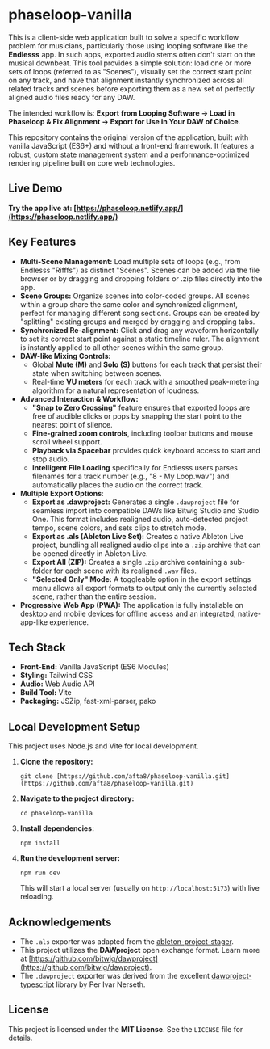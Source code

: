 # phaseloop-vanilla

This is a client-side web application built to solve a specific workflow problem for musicians, particularly those using looping software like the **Endlesss** app. In such apps, exported audio stems often don't start on the musical downbeat. This tool provides a simple solution: load one or more sets of loops (referred to as "Scenes"), visually set the correct start point on any track, and have that alignment instantly synchronized across all related tracks and scenes before exporting them as a new set of perfectly aligned audio files ready for any DAW.

The intended workflow is: **Export from Looping Software → Load in Phaseloop & Fix Alignment → Export for Use in Your DAW of Choice**.

This repository contains the original version of the application, built with vanilla JavaScript (ES6+) and without a front-end framework. It features a robust, custom state management system and a performance-optimized rendering pipeline built on core web technologies.

## Live Demo

**Try the app live at: [https://phaseloop.netlify.app/](https://phaseloop.netlify.app/)**

## Key Features

* **Multi-Scene Management:** Load multiple sets of loops (e.g., from Endlesss "Rifffs") as distinct "Scenes". Scenes can be added via the file browser or by dragging and dropping folders or .zip files directly into the app.
* **Scene Groups:** Organize scenes into color-coded groups. All scenes within a group share the same color and synchronized alignment, perfect for managing different song sections. Groups can be created by "splitting" existing groups and merged by dragging and dropping tabs.
* **Synchronized Re-alignment:** Click and drag any waveform horizontally to set its correct start point against a static timeline ruler. The alignment is instantly applied to all other scenes within the same group.
* **DAW-like Mixing Controls:**
    * Global **Mute (M)** and **Solo (S)** buttons for each track that persist their state when switching between scenes.
    * Real-time **VU meters** for each track with a smoothed peak-metering algorithm for a natural representation of loudness.
* **Advanced Interaction & Workflow:**
    * **"Snap to Zero Crossing"** feature ensures that exported loops are free of audible clicks or pops by snapping the start point to the nearest point of silence.
    * **Fine-grained zoom controls**, including toolbar buttons and mouse scroll wheel support.
    * **Playback via Spacebar** provides quick keyboard access to start and stop audio.
    * **Intelligent File Loading** specifically for Endlesss users parses filenames for a track number (e.g., "8 - My Loop.wav") and automatically places the audio on the correct track.
* **Multiple Export Options**:
    * **Export as .dawproject:** Generates a single `.dawproject` file for seamless import into compatible DAWs like Bitwig Studio and Studio One. This format includes realigned audio, auto-detected project tempo, scene colors, and sets clips to stretch mode.
    * **Export as .als (Ableton Live Set):** Creates a native Ableton Live project, bundling all realigned audio clips into a `.zip` archive that can be opened directly in Ableton Live.
    * **Export All (ZIP):** Creates a single `.zip` archive containing a sub-folder for each scene with its realigned `.wav` files.
    * **"Selected Only" Mode:** A toggleable option in the export settings menu allows all export formats to output only the currently selected scene, rather than the entire session.
* **Progressive Web App (PWA):** The application is fully installable on desktop and mobile devices for offline access and an integrated, native-app-like experience.

## Tech Stack

* **Front-End:** Vanilla JavaScript (ES6 Modules)
* **Styling:** Tailwind CSS
* **Audio:** Web Audio API
* **Build Tool:** Vite
* **Packaging:** JSZip, fast-xml-parser, pako

## Local Development Setup

This project uses Node.js and Vite for local development.

1.  **Clone the repository:**
    ```
    git clone [https://github.com/afta8/phaseloop-vanilla.git](https://github.com/afta8/phaseloop-vanilla.git)
    ```
2.  **Navigate to the project directory:**
    ```
    cd phaseloop-vanilla
    ```
3.  **Install dependencies:**
    ```
    npm install
    ```
4.  **Run the development server:**
    ```
    npm run dev
    ```
    This will start a local server (usually on `http://localhost:5173`) with live reloading.

## Acknowledgements
* The `.als` exporter was adapted from the [ableton-project-stager](https://github.com/afta8/ableton-project-stager).
* This project utilizes the **DAWproject** open exchange format. Learn more at [https://github.com/bitwig/dawproject](https://github.com/bitwig/dawproject).
* The `.dawproject` exporter was derived from the excellent [dawproject-typescript](https://github.com/perivar/dawproject-typescript) library by Per Ivar Nerseth.

## License

This project is licensed under the **MIT License**. See the `LICENSE` file for details.
